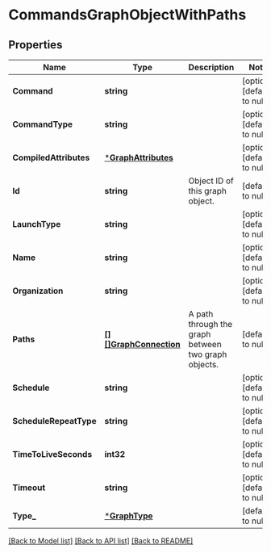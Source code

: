 # CommandsGraphObjectWithPaths

## Properties
Name | Type | Description | Notes
------------ | ------------- | ------------- | -------------
**Command** | **string** |  | [optional] [default to null]
**CommandType** | **string** |  | [optional] [default to null]
**CompiledAttributes** | [***GraphAttributes**](GraphAttributes.md) |  | [optional] [default to null]
**Id** | **string** | Object ID of this graph object. | [default to null]
**LaunchType** | **string** |  | [optional] [default to null]
**Name** | **string** |  | [optional] [default to null]
**Organization** | **string** |  | [optional] [default to null]
**Paths** | [**[][]GraphConnection**](array.md) | A path through the graph between two graph objects. | [default to null]
**Schedule** | **string** |  | [optional] [default to null]
**ScheduleRepeatType** | **string** |  | [optional] [default to null]
**TimeToLiveSeconds** | **int32** |  | [optional] [default to null]
**Timeout** | **string** |  | [optional] [default to null]
**Type_** | [***GraphType**](GraphType.md) |  | [default to null]

[[Back to Model list]](../README.md#documentation-for-models) [[Back to API list]](../README.md#documentation-for-api-endpoints) [[Back to README]](../README.md)


